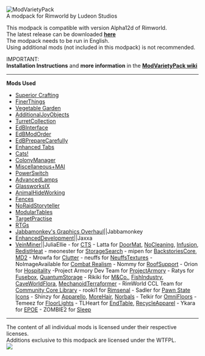 ![ModVarietyPack](http://i.imgur.com/AoDloic.png)    
A modpack for Rimworld by Ludeon Studios

This modpack is compatible with version Alpha12d of Rimworld.        
The latest release can be downloaded **[here](https://github.com/simon-82/ModVarietyPack/releases)**    
The modpack needs to be run in English.    
Using additional mods (not included in this modpack) is not recommended.        
     
IMPORTANT:    
**Installation Instructions** and **more information** in the **[ModVarietyPack wiki](https://github.com/simon-82/ModVarietyPack/wiki)**     

____     
**Mods Used** 

* [Superior Crafting](https://ludeon.com/forums/index.php?topic=11741.0)
* [FinerThings](https://ludeon.com/forums/index.php?topic=10865.0)
* [Vegetable Garden](https://ludeon.com/forums/index.php?topic=12934.0)
* [AdditionalJoyObjects](https://ludeon.com/forums/index.php?topic=13400.0)
* [TurretCollection](https://ludeon.com/forums/index.php?topic=6895.0)
* [EdBInterface](https://ludeon.com/forums/index.php?topic=5258.0)
* [EdBModOrder](https://ludeon.com/forums/index.php?topic=7454.0)
* [EdBPrepareCarefully](https://ludeon.com/forums/index.php?topic=6261.0)
* [Enhanced Tabs](https://ludeon.com/forums/index.php?topic=16120.0)
* [Cats!](https://ludeon.com/forums/index.php?topic=15457.0)
* [ColonyManager](https://ludeon.com/forums/index.php?topic=16888.0)
* [Miscellaneous+MAI](http://ludeon.com/forums/index.php?board=15.0)
* [PowerSwitch](http://ludeon.com/forums/index.php?board=15.0)
* [AdvancedLamps](https://ludeon.com/forums/index.php?topic=6813.0)
* [GlassworksIX](https://ludeon.com/forums/index.php?topic=3223.0)
* [AnimalHideWorking](https://ludeon.com/forums/index.php?topic=2569.0)
* [Fences](https://ludeon.com/forums/index.php?topic=10623.0)
* [NoRaidStoryteller](https://ludeon.com/forums/index.php?topic=10623.0) 
* [ModularTables](https://ludeon.com/forums/index.php?topic=10623.0)
* [TargetPractise](https://ludeon.com/forums/index.php?topic=10623.0)
* [RTGs](https://ludeon.com/forums/index.php?topic=10623.0)
* [Jabbamonkey's Graphics Overhaul](https://ludeon.com/forums/index.php?topic=10895.0)||Jabbamonkey
* [EnhancedDevelopment](https://ludeon.com/forums/index.php?topic=15606.0)||Jaxxa
* [VeinMiner](https://ludeon.com/forums/index.php?topic=9616.0)||JuliaEllie -  for [CTS](https://ludeon.com/forums/index.php?topic=14763.0) - Latta for [DoorMat](https://ludeon.com/forums/index.php?topic=11171.0), [NoCleaning](https://ludeon.com/forums/index.php?topic=11171.0), [Infusion](https://ludeon.com/forums/index.php?topic=12783.0), [RedistHeat](https://ludeon.com/forums/index.php?topic=11056.0) - meonester for [StorageSearch](https://ludeon.com/forums/index.php?topic=16658.0) - mipen for [BackstoriesCore](https://ludeon.com/forums/index.php?topic=11730.0), [MD2](https://ludeon.com/forums/index.php?topic=7380.0) - Mrowfa for [Clutter](https://ludeon.com/forums/index.php?topic=2541.0) - neuffs for [NeuffsTextures](https://github.com/neuffs/NeuffsTextures) - NoImageAvailable for [Combat Realism](https://ludeon.com/forums/index.php?topic=9759.0) - Nommy for [RoofSupport](https://ludeon.com/forums/index.php?topic=7458.0) - Orion for [Hospitality](https://ludeon.com/forums/index.php?action=profile;u=33462) -Project Armory Dev Team for [ProjectArmory](http://moddb.com/mods/project-armory) - Ratys for [Fusebox](https://ludeon.com/forums/index.php?topic=11272.0), [QuantumStorage](https://ludeon.com/forums/index.php?topic=11272.0) - Rikiki for [M&Co.](http://ludeon.com/forums/index.php?topic=5930.0), [FishIndustry](https://ludeon.com/forums/index.php?topic=13172.msg133445#msg133445), [CaveWorldFlora](https://ludeon.com/forums/index.php?topic=13172.msg133446#msg133446), [MechanoidTerraformer](https://ludeon.com/forums/index.php?topic=13172.0) - RimWorld CCL Team for [Community Core Library](https://ludeon.com/forums/index.php?topic=14172.0) - rooki1 for [Rimsenal](https://ludeon.com/forums/index.php?topic=11160.0) - Sadler for [Pawn State Icons](https://ludeon.com/forums/index.php?topic=9163.0) - Shinzy for [Apparello](https://ludeon.com/forums/index.php?topic=5085.msg48933#msg48933), [MoreHair](https://ludeon.com/forums/index.php?topic=6585.0), [Norbals](https://ludeon.com/forums/index.php?topic=7670.0) - Telkir for [OmniFloors](https://ludeon.com/forums/index.php?topic=4373.0) - Temeez for [FloorLights](http://temeez.me) - TLHeart for [EndTable](https://ludeon.com/forums/index.php?topic=16554.0), [RecycleApparel](https://ludeon.com/forums/index.php?topic=16626.0) - Ykara for [EPOE](https://ludeon.com/forums/index.php?topic=10571.0) - ZOMBIE2 for [Sleep](https://ludeon.com/forums/index.php?topic=15162.0)

____     
The content of all individual mods is licensed under their respective licenses.    
Additions exclusive to this modpack are licensed under the WTFPL.     
[<img src="http://www.wtfpl.net/wp-content/uploads/2012/12/wtfpl-badge-1.png">](http://www.wtfpl.net/)
